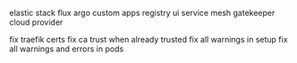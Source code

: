 elastic stack
flux
argo
custom apps
registry ui
service mesh
gatekeeper
cloud provider

fix traefik certs
fix ca trust when already trusted
fix all warnings in setup
fix all warnings and errors in pods

